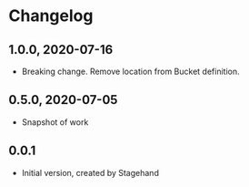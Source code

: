 # Changelog

## 1.0.0, 2020-07-16
- Breaking change.  Remove location from Bucket definition. 

## 0.5.0, 2020-07-05
- Snapshot of work

## 0.0.1
- Initial version, created by Stagehand
